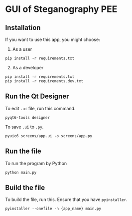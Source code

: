 # GUI of Steganography PEE

## Installation

If you want to use this app, you might choose:

1. As a user

```
pip install -r requirements.txt
```

2. As a developer

```
pip install -r requirements.txt
pip install -r requirements.dev.txt
```

## Run the Qt Designer

To edit `.ui` file, run this command.

```
pyqt6-tools designer
```

To save `.ui` to `.py`.

```
pyuic6 screens/app.ui -o screens/app.py
```

## Run the file

To run the program by Python

```
python main.py
```

## Build the file

To build the file, run this. Ensure that you have `pyinstaller`.

```
pyinstaller --onefile -n {app_name} main.py
```
